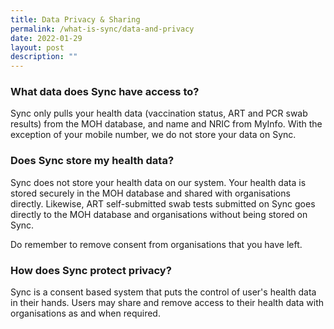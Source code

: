 ```yaml
---
title: Data Privacy & Sharing
permalink: /what-is-sync/data-and-privacy
date: 2022-01-29
layout: post
description: ""
---
```

### **What data does Sync have access to?**

Sync only pulls your health data (vaccination status, ART and PCR swab results) from the MOH database, and name and NRIC from MyInfo. With the exception of your mobile number, we do not store your data on Sync.

### **Does Sync store my health data?**

Sync does not store your health data on our system. Your health data is stored securely in the MOH database and shared with organisations directly. Likewise, ART self-submitted swab tests submitted on Sync goes directly to the MOH database and organisations without being stored on Sync. 

Do remember to remove consent from organisations that you have left. 


### **How does Sync protect privacy?**

Sync is a consent based system that puts the control of user's health data in their hands. Users may share and remove access to their health data with organisations as and when required.